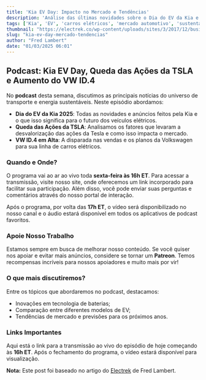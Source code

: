 ```yaml
---
title: 'Kia EV Day: Impacto no Mercado e Tendências'
description: 'Análise das últimas novidades sobre o Dia do EV da Kia e o mercado de carros elétricos.'
tags: ['Kia', 'EV', 'carros elétricos', 'mercado automotivo', 'sustentabilidade']
thumbnail: "https://electrek.co/wp-content/uploads/sites/3/2017/12/business_card-1.jpg?quality=82&strip=all&w=1600"
slug: "kia-ev-day-mercado-tendencias"
author: "Fred Lambert"
date: "01/03/2025 06:01"
---
```


## Podcast: Kia EV Day, Queda das Ações da TSLA e Aumento do VW ID.4

No **podcast** desta semana, discutimos as principais notícias do universo de transporte e energia sustentáveis. Neste episódio abordamos:

- **Dia do EV da Kia 2025**: Todas as novidades e anúncios feitos pela Kia e o que isso significa para o futuro dos veículos elétricos.
- **Queda das Ações da TSLA**: Analisamos os fatores que levaram a desvalorização das ações da Tesla e como isso impacta o mercado.
- **VW ID.4 em Alta**: A disparada nas vendas e os planos da Volkswagen para sua linha de carros elétricos.

### Quando e Onde?
O programa vai ao ar ao vivo toda **sexta-feira às 16h ET**. Para acessar a transmissão, visite nosso site, onde oferecemos um link incorporado para facilitar sua participação. Além disso, você pode enviar suas perguntas e comentários através do nosso portal de interação.

Após o programa, por volta das **17h ET**, o vídeo será disponibilizado no nosso canal e o áudio estará disponível em todos os aplicativos de podcast favoritos.

### Apoie Nosso Trabalho
Estamos sempre em busca de melhorar nosso conteúdo. Se você quiser nos apoiar e evitar mais anúncios, considere se tornar um **Patreon**. Temos recompensas incríveis para nossos apoiadores e muito mais por vir!

### O que mais discutiremos?
Entre os tópicos que abordaremos no podcast, destacamos:
- Inovações em tecnologia de baterias;
- Comparação entre diferentes modelos de EV;
- Tendências de mercado e previsões para os próximos anos.

### Links Importantes
Aqui está o link para a transmissão ao vivo do episódio de hoje começando às **16h ET**. Após o fechamento do programa, o vídeo estará disponível para visualização.

**Nota:** Este post foi baseado no artigo do [Electrek](https://electrek.co/2025/02/28/podcast-kia-ev-day-tsla-stock-crashing-vw-id-4-surging-e-mais/) de Fred Lambert.